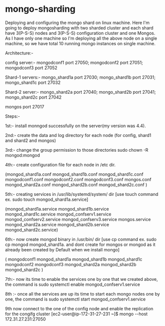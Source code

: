 # mongo-sharding
Deploying and configuring the mongo shard on linux machine.
Here I'm going to deploy mongosharding with two sharded cluster and each shard have 3(P-S-S) nodes and 3(P-S-S) configuration cluster and one Mongos.
As I have only one machine so I'm deploying all the above node on a single machine, so we have total 10 running mongo instances on single machine.


Architecture:-

config server:- 
              mongodconf1 port 27050;
              mongodconf2 port 27051;
              mongodconf3 port 27052
              
Shard-1 servers:-
              mongo_shard1a    port 27030;
              mongo_shard1b    port 27031; 
              mongo_shard1c    port 27032
              
Shard-2 server:-
              mongo_shard2a   port 27040;
              mongo_shard2b   port 27041;
              mongo_shard2c   port 27042
             
mongos port 27017

Steps:-

1st:- install monngod successfully on the server(my version was 4.4).

2nd:- create the data and log directory for each node (for config, shard1 and shard2 and mongos) 

3rd:- change the group permission to those directories sudo chown -R mongod:mongod <directory>

4th:- create configuration file for each node in /etc dir.

  (mongod_shard1a.conf
mongod_shard1b.conf
mongod_shard1c.conf
mongodconf1.conf
mongodconf2.conf
mongodconf3.conf
mongos.conf
mongod_shard2a.conf
mongod_shard2b.conf
mongod_shard2c.conf
)

5th:- creating services in /usr/lib/systemd/system/   dir [use touch command ex. sudo touch mongod_shard1a.service]
  
  (mongod_shard1a.service
mongod_shard1b.service
mongod_shard1c.service
mongod_confserv1.service
mongod_confserv2.service
mongod_confserv3.service
mongos.service
mongod_shard2a.service
mongod_shard2b.service
mongod_shard2c.service)
  
 6th:- now create mongod binary in /usr/bin/  dir [use cp command ex. sudo cp mongod mongod_shard1a. and dont create for mongos or mongod as it already been created by Default when we install mongo]
  
  ( mongodconf1
 mongod_shard1a
 mongod_shard1b
 mongod_shard1c
 mongodconf2
 mongodconf3
 mongod_shard2a
 mongod_shard2b
 mongod_shard2c
)
  
  
7th:- now its time to enable the services one by one that we created above, the command is sudo systemctl enable mongod_confserv1.service
  
8th :- once all the services are up its time to start each mongo nodes  one by one, the command is sudo systemctl start mongod_confserv1.service
  
9th now connect to the one of the config node and enable the replication for the congifg cluster 
      [ec2-user@ip-172-31-27-231 ~]$ mongo --host 172.31.27.231:27050
